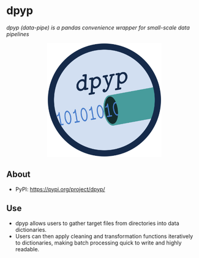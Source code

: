 # **dpyp**
*dpyp (data-pipe) is a pandas convenience wrapper for small-scale data pipelines*

<p align = "center">
  <img src = "logo/dpyp_logo.png" alt = "image" width = "300" height = "300">
</p>

## About
- PyPI: https://pypi.org/project/dpyp/

## Use
- dpyp allows users to gather target files from directories into data dictionaries.
- Users can then apply cleaning and transformation functions iteratively to dictionaries, making batch processing quick to write and highly readable.